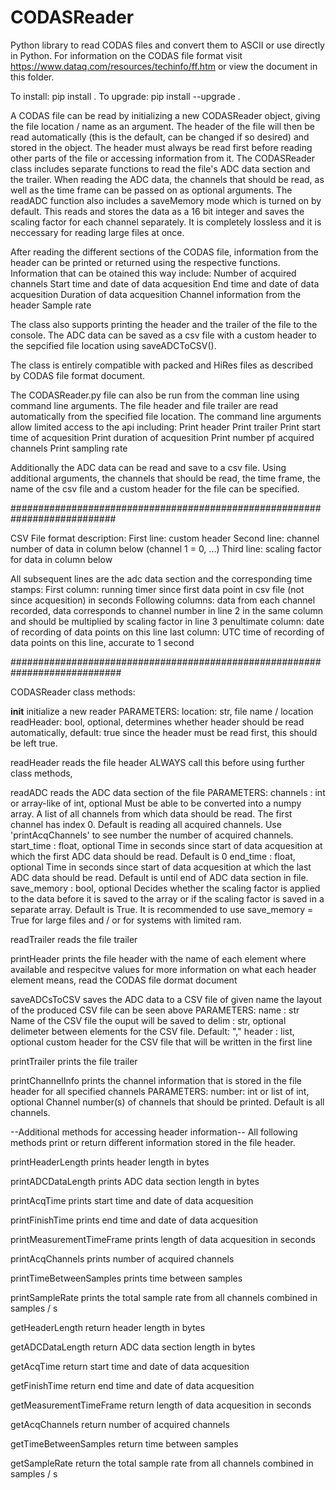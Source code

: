# CODASReader
Python library to read CODAS files and convert them to ASCII or use directly in Python.
For information on the CODAS file format visit https://www.dataq.com/resources/techinfo/ff.htm
or view the document in this folder.

To install: pip install .
To upgrade: pip install --upgrade .

A CODAS file can be read by initializing a new CODASReader object, giving the file location / name as an argument.
The header of the file will then be read automatically (this is the default, can be changed if so desired) and stored in the object.
The header must always be read first before reading other parts of the file or accessing information from it.
The CODASReader class includes separate functions to read the file's ADC data section and the trailer.
When reading the ADC data, the channels that should be read, as well as the time frame can be passed on as optional arguments.
The readADC function also includes a saveMemory mode which is turned on by default.
This reads and stores the data as a 16 bit integer and saves the scaling factor for each channel separately.
It is completely lossless and it is neccessary for reading large files at once.

After reading the different sections of the CODAS file, information from the header can be printed or returned using the respective functions.
Information that can be otained this way include:
  Number of acquired channels
  Start time and date of data acquesition
  End time and date of data acquesition
  Duration of data acquesition
  Channel information from the header
  Sample rate

The class also supports printing the header and the trailer of the file to the console.
The ADC data can be saved as a csv file with a custom header to the sepcified file location using saveADCToCSV().

The class is entirely compatible with packed and HiRes files as described by CODAS file format document.

The CODASReader.py file can also be run from the comman line using command line arguments.
The file header and file trailer are read automatically from the specified file location.
The command line arguments allow limited access to the api including:
  Print header
  Print trailer
  Print start time of acquesition
  Print duration of acquesition
  Print number pf acquired channels
  Print sampling rate
  
Additionally the ADC data can be read and save to a csv file.
Using additional arguments, the channels that should be read, the time frame, the name of the csv file and a custom header for the file can be specified.

###########################################################################

CSV File format description:
  First line:     custom header
  Second line:    channel number of data in column below (channel 1 = 0, ...)
  Third line:     scaling factor for data in column below
  
  All subsequent lines are the adc data section and the corresponding time stamps:
    First column:       running timer since first data point in csv file (not since acquesition) in seconds
    Following columns:  data from each channel recorded, data corresponds to channel number in line 2 in the
                        same column and should be multiplied by scaling factor in line 3
    penultimate column: date of recording of data points on this line
    last column:        UTC time of recording of data points on this line, accurate to 1 second
    
############################################################################

CODASReader class methods:

__init__
  initialize a new reader
   PARAMETERS:
    location: str, file name / location
    readHeader: bool, optional, determines whether header should be read automatically, default: true
                since the header must be read first, this should be left true.

readHeader
  reads the file header
  ALWAYS call this before using further class methods,

readADC
  reads the ADC data section of the file
  PARAMETERS:
        channels : int or array-like of int, optional
            Must be able to be converted into a numpy array.
            A list of all channels from which data should be read.
            The first channel has index 0.
            Default is reading all acquired channels.
            Use 'printAcqChannels' to see number the number of
            acquired channels.
        start_time : float, optional
            Time in seconds since start of data acquesition at which
            the first ADC data should be read.
            Default is 0
        end_time : float, optional
            Time in seconds since start of data acquesition at which
            the last ADC data should be read.
            Default is until end of ADC data section in file.
        save_memory : bool, optional
            Decides whether the scaling factor is applied to the data
            before it is saved to the array
            or if the scaling factor is saved in a separate array.
            Default is True.
            It is recommended to use save_memory = True for large files
            and / or for systems with limited ram.
    
readTrailer
  reads the file trailer
  
printHeader
  prints the file header with the name of each element where available and respecitve values
  for more information on what each header element means, read the CODAS file dormat document
  
saveADCsToCSV
  saves the ADC data to a CSV file of given name
  the layout of the produced CSV file can be seen above
  PARAMETERS:
    name : str
      Name of the CSV file the ouput will be saved to
    delim : str, optional
      delimeter between elements for the CSV file.
      Default: ","
    header : list, optional
      custom header for the CSV file that will be written in the first line

printTrailer
  prints the file trailer
  
printChannelInfo
  prints the channel information that is stored in the file header for all specified channels
  PARAMETERS:
    number: int or list of int, optional
      Channel number(s) of channels that should be printed.
      Default is all channels.
      
--Additional methods for accessing header information--
  All following methods print or return different information stored in the file header.

printHeaderLength
  prints header length in bytes

printADCDataLength
  prints ADC data section length in bytes

printAcqTime
  prints start time and date of data acquesition

printFinishTime
  prints end time and date of data acquesition

printMeasurementTimeFrame
  prints length of data acquesition in seconds
  
printAcqChannels
  prints number of acquired channels

printTimeBetweenSamples
  prints time between samples
  
printSampleRate
  prints the total sample rate from all channels combined in samples / s
  

getHeaderLength
  return header length in bytes

getADCDataLength
  return ADC data section length in bytes

getAcqTime
  return start time and date of data acquesition

getFinishTime
  return end time and date of data acquesition

getMeasurementTimeFrame
  return length of data acquesition in seconds
  
getAcqChannels
  return number of acquired channels

getTimeBetweenSamples
  return time between samples
  
getSampleRate
  return the total sample rate from all channels combined in samples / s
  
